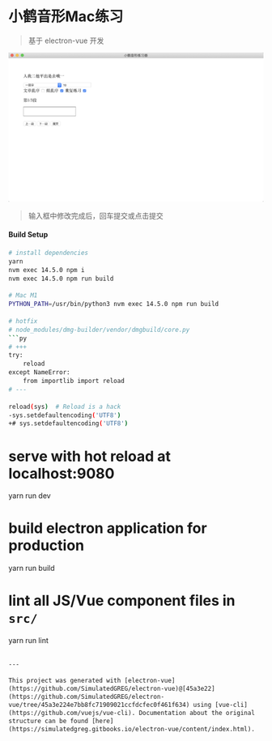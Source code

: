 # 小鹤音形Mac练习

> 基于 electron-vue 开发

![](./static/product.png)

> 输入框中修改完成后，回车提交或点击提交

#### Build Setup

``` bash
# install dependencies
yarn
nvm exec 14.5.0 npm i
nvm exec 14.5.0 npm run build

# Mac M1
PYTHON_PATH=/usr/bin/python3 nvm exec 14.5.0 npm run build

# hotfix
# node_modules/dmg-builder/vendor/dmgbuild/core.py
```py
# +++
try:
    reload
except NameError:
    from importlib import reload
# ---

reload(sys)  # Reload is a hack
-sys.setdefaultencoding('UTF8')
+# sys.setdefaultencoding('UTF8')
```


# serve with hot reload at localhost:9080
yarn run dev

# build electron application for production
yarn run build


# lint all JS/Vue component files in `src/`
yarn run lint

```

---

This project was generated with [electron-vue](https://github.com/SimulatedGREG/electron-vue)@[45a3e22](https://github.com/SimulatedGREG/electron-vue/tree/45a3e224e7bb8fc71909021ccfdcfec0f461f634) using [vue-cli](https://github.com/vuejs/vue-cli). Documentation about the original structure can be found [here](https://simulatedgreg.gitbooks.io/electron-vue/content/index.html).
